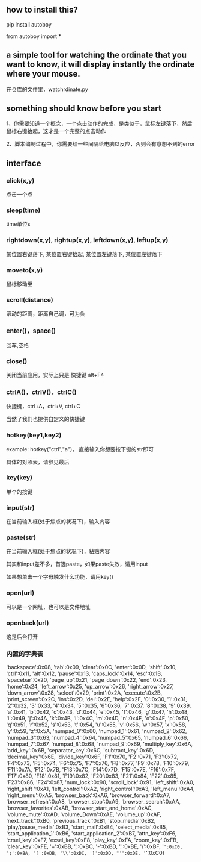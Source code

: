 ## how to install this?

pip install autoboy

from autoboy import *

## a simple tool for watching the ordinate that you want to know, it will display instantly the ordinate where your mouse.

在仓库的文件里，watchrdinate.py

## something should know before you start

1、你需要知道一个概念，一个点击动作的完成，是类似于，鼠标左键落下，然后鼠标右键抬起，这才是一个完整的点击动作

2、脚本编制过程中，你需要给一些间隔给电脑以反应，否则会有意想不到的error

## interface

### click(x,y)

点击一个点

### sleep(time)

time单位s

### rightdown(x,y), rightup(x,y),  leftdown(x,y), leftup(x,y) 

某位置右键落下, 某位置右键抬起, 某位置左键落下, 某位置左键落下

### moveto(x,y)

鼠标移动至

### scroll(distance)

滚动的距离，距离自己调，可为负

### enter()，space()

回车,空格

### close()

关闭当前应用，实际上只是 快捷键 alt+F4

### ctrlA()，ctrlV()，ctrlC()

快捷键，ctrl+A，ctrl+V,  ctrl+C

当然了我们也提供自定义的快捷键

### hotkey(key1,key2)

example: hotkey("ctrl","a")， 直接输入你想要按下键的str即可

具体的对照表，请参见最后

### key(key)

单个的按键

### input(str)

在当前输入框(处于焦点的状况下)，输入内容

### paste(str)

在当前输入框(处于焦点的状况下)，粘贴内容

其实和input差不多，首选paste，如果paste失效，请用input

如果想单击一个字母触发什么功能，请用key()

### open(url)

可以是一个网址，也可以是文件地址

### openback(url)

这是后台打开

### 内置的字典表

  'backspace':0x08,
    'tab':0x09,
    'clear':0x0C,
    'enter':0x0D,
    'shift':0x10,
    'ctrl':0x11,
    'alt':0x12,
    'pause':0x13,
    'caps_lock':0x14,
    'esc':0x1B,
    'spacebar':0x20,
    'page_up':0x21,
    'page_down':0x22,
    'end':0x23,
    'home':0x24,
    'left_arrow':0x25,
    'up_arrow':0x26,
    'right_arrow':0x27,
    'down_arrow':0x28,
    'select':0x29,
    'print':0x2A,
    'execute':0x2B,
    'print_screen':0x2C,
    'ins':0x2D,
    'del':0x2E,
    'help':0x2F,
    '0':0x30,
    '1':0x31,
    '2':0x32,
    '3':0x33,
    '4':0x34,
    '5':0x35,
    '6':0x36,
    '7':0x37,
    '8':0x38,
    '9':0x39,
    'a':0x41,
    'b':0x42,
    'c':0x43,
    'd':0x44,
    'e':0x45,
    'f':0x46,
    'g':0x47,
    'h':0x48,
    'i':0x49,
    'j':0x4A,
    'k':0x4B,
    'l':0x4C,
    'm':0x4D,
    'n':0x4E,
    'o':0x4F,
    'p':0x50,
    'q':0x51,
    'r':0x52,
    's':0x53,
    't':0x54,
    'u':0x55,
    'v':0x56,
    'w':0x57,
    'x':0x58,
    'y':0x59,
    'z':0x5A,
    'numpad_0':0x60,
    'numpad_1':0x61,
    'numpad_2':0x62,
    'numpad_3':0x63,
    'numpad_4':0x64,
    'numpad_5':0x65,
    'numpad_6':0x66,
    'numpad_7':0x67,
    'numpad_8':0x68,
    'numpad_9':0x69,
    'multiply_key':0x6A,
    'add_key':0x6B,
    'separator_key':0x6C,
    'subtract_key':0x6D,
    'decimal_key':0x6E,
    'divide_key':0x6F,
    'F1':0x70,
    'F2':0x71,
    'F3':0x72,
    'F4':0x73,
    'F5':0x74,
    'F6':0x75,
    'F7':0x76,
    'F8':0x77,
    'F9':0x78,
    'F10':0x79,
    'F11':0x7A,
    'F12':0x7B,
    'F13':0x7C,
    'F14':0x7D,
    'F15':0x7E,
    'F16':0x7F,
    'F17':0x80,
    'F18':0x81,
    'F19':0x82,
    'F20':0x83,
    'F21':0x84,
    'F22':0x85,
    'F23':0x86,
    'F24':0x87,
    'num_lock':0x90,
    'scroll_lock':0x91,
    'left_shift':0xA0,
    'right_shift ':0xA1,
    'left_control':0xA2,
    'right_control':0xA3,
    'left_menu':0xA4,
    'right_menu':0xA5,
    'browser_back':0xA6,
    'browser_forward':0xA7,
    'browser_refresh':0xA8,
    'browser_stop':0xA9,
    'browser_search':0xAA,
    'browser_favorites':0xAB,
    'browser_start_and_home':0xAC,
    'volume_mute':0xAD,
    'volume_Down':0xAE,
    'volume_up':0xAF,
    'next_track':0xB0,
    'previous_track':0xB1,
    'stop_media':0xB2,
    'play/pause_media':0xB3,
    'start_mail':0xB4,
    'select_media':0xB5,
    'start_application_1':0xB6,
    'start_application_2':0xB7,
    'attn_key':0xF6,
    'crsel_key':0xF7,
    'exsel_key':0xF8,
    'play_key':0xFA,
    'zoom_key':0xFB,
    'clear_key':0xFE,
    '+':0xBB,
    ',':0xBC,
    '-':0xBD,
    '.':0xBE,
    '/':0xBF,
    '`':0xC0,
    ';':0xBA,
    '[':0xDB,
    '\\':0xDC,
    ']':0xDD,
    "'":0xDE,
    '`':0xC0}



### 









### 



